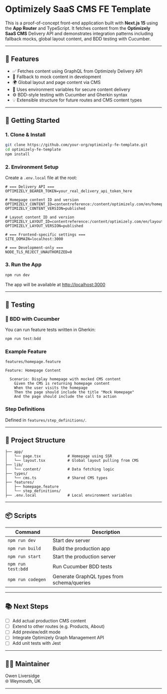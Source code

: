 # Optimizely SaaS CMS FE Template

This is a proof-of-concept front-end application built with **Next.js 15** using the **App Router** and TypeScript. It fetches content from the **Optimizely SaaS CMS** Delivery API and demonstrates integration patterns including fallback mocks, global layout content, and BDD testing with Cucumber.

---

## 🧩 Features

- ✅ Fetches content using GraphQL from Optimizely Delivery API
- 🧪 Fallback to mock content in development
- 🌍 Global layout and page content via CMS
- 🔐 Uses environment variables for secure content delivery
- ⚙️ BDD-style testing with Cucumber and Gherkin syntax
- 💡 Extensible structure for future routes and CMS content types

---

## 🚀 Getting Started

### 1. Clone & Install

```bash
git clone https://github.com/your-org/optimizely-fe-template.git
cd optimizely-fe-template
npm install
```

### 2. Environment Setup

Create a `.env.local` file at the root:

```env
# === Delivery API ===
OPTIMIZELY_BEARER_TOKEN=your_real_delivery_api_token_here

# Homepage content ID and version
OPTIMIZELY_CONTENT_ID=contentreference:/content/optimizely.com/en/homepage/
OPTIMIZELY_CONTENT_VERSION=published

# Layout content ID and version
OPTIMIZELY_LAYOUT_ID=contentreference:/content/optimizely.com/en/layout/
OPTIMIZELY_LAYOUT_VERSION=published

# === Frontend-specific settings ===
SITE_DOMAIN=localhost:3000

# === Development-only ===
NODE_TLS_REJECT_UNAUTHORIZED=0
```

### 3. Run the App

```bash
npm run dev
```

The app will be available at [http://localhost:3000](http://localhost:3000)

---

## 🧪 Testing

### 🧬 BDD with Cucumber

You can run feature tests written in Gherkin:

```bash
npm run test:bdd
```

### Example Feature

`features/homepage.feature`

```gherkin
Feature: Homepage Content

  Scenario: Display homepage with mocked CMS content
    Given the CMS is returning homepage content
    When the user visits the homepage
    Then the page should include the title "Mock Homepage"
    And the page should include the call to action
```

### Step Definitions

Defined in `features/step_definitions/`.

---

## 📁 Project Structure

```
├── app/
│   └── page.tsx            # Homepage using SSR
│   └── layout.tsx          # Global layout pulling from CMS
├── lib/
│   └── content/            # Data fetching logic
├── types/
│   └── cms.ts              # Shared CMS types
├── features/
│   ├── homepage.feature
│   └── step_definitions/
├── .env.local              # Local environment variables
```

---

## 📦 Scripts

| Command               | Description                                 |
|-----------------------|---------------------------------------------|
| `npm run dev`         | Start dev server                            |
| `npm run build`       | Build the production app                    |
| `npm run start`       | Start the production server                 |
| `npm run test:bdd`    | Run Cucumber BDD tests                      |
| `npm run codegen`     | Generate GraphQL types from schema/queries  |

---

## 📚 Next Steps

- [ ] Add actual production CMS content
- [ ] Extend to other routes (e.g. Products, About)
- [ ] Add preview/edit mode
- [ ] Integrate Optimizely Graph Management API
- [ ] Add unit tests with Jest

---

## 🧑‍💻 Maintainer

Owen Liversidge  
🌐 Weymouth, UK

---